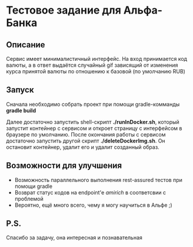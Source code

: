 # Тестовое задание для Альфа-Банка
## Описание
Сервис имеет минималистичный интерфейс. На вход принимается код валюты, а в ответ выдаётся случайный gif зависящий от изменения курса принятой валюты по отношению к базовой (по умолчанию RUB) 

## Запуск
Сначала необходимо собрать проект при помощи gradle-комманды
__gradle build__

Далее достаточно запустить shell-скрипт
__./runInDocker.sh__,
который запустит контейнер с сервисом и откроет страницу с интерфейсом в браузере по умолчанию. После окончания работы с сервисом достаточно запустить другой скрипт
__./deleteDockerImg.sh__.
Он остановит контейнер, удалит его и удалит созданный образ.

## Возможности для улучшения
* Возможность параллельного выполнения rest-assured тестов при помощи gradle
* Возврат статус кодов на endpoint'е _amirich_ в соответсвии с проблемой
* Вероятно, ещё много всего, чему я могу научиться в Альфе ;)

## P.S.
Спасибо за задачу, она интересная и познавательная
